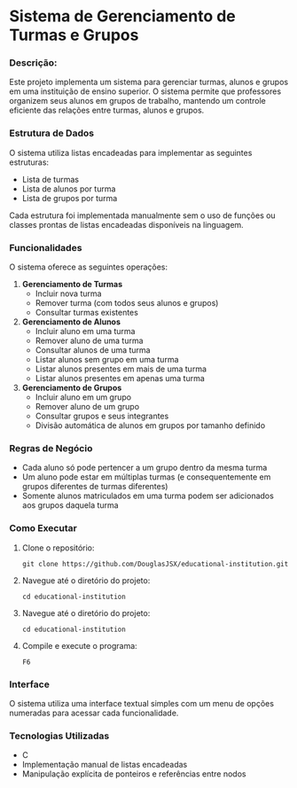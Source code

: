 # Sistema de Gerenciamento de Turmas e Grupos

### Descrição:
Este projeto implementa um sistema para gerenciar turmas, alunos e grupos em uma instituição de ensino superior. O sistema permite que professores organizem seus alunos em grupos de trabalho, mantendo um controle eficiente das relações entre turmas, alunos e grupos.

### Estrutura de Dados
O sistema utiliza listas encadeadas para implementar as seguintes estruturas:

<ul>
  <li>Lista de turmas</li>
  <li>Lista de alunos por turma</li>
  <li>Lista de grupos por turma</li>
</ul>

Cada estrutura foi implementada manualmente sem o uso de funções ou classes prontas de listas encadeadas disponíveis na linguagem.

### Funcionalidades
O sistema oferece as seguintes operações:

<ol>
    <li>
      <strong>Gerenciamento de Turmas</strong>
    <ul>
      <li>Incluir nova turma</li>
      <li>Remover turma (com todos seus alunos e grupos)</li>
      <li>Consultar turmas existentes</li>
    </ul>
    </li>
    <li>
    <strong>Gerenciamento de Alunos</strong>
    <ul>
    <li>Incluir aluno em uma turma</li>
    <li>Remover aluno de uma turma</li>
    <li>Consultar alunos de uma turma</li>
    <li>Listar alunos sem grupo em uma turma</li>
    <li>Listar alunos presentes em mais de uma turma</li>
    <li>Listar alunos presentes em apenas uma turma</li>
  </ul>
  </li>
    <li>
    <strong>Gerenciamento de Grupos</strong>
    <ul>
    <li>Incluir aluno em um grupo</li>
    <li>Remover aluno de um grupo</li>
    <li>Consultar grupos e seus integrantes</li>
    <li>Divisão automática de alunos em grupos por tamanho definido</li>
  </ul>
  </li>
</ol>

### Regras de Negócio

<ul>
  <li>
    Cada aluno só pode pertencer a um grupo dentro da mesma turma
  </li>
  <li>
    Um aluno pode estar em múltiplas turmas (e consequentemente em grupos diferentes de turmas diferentes)
  </li>
  <li>
    Somente alunos matriculados em uma turma podem ser adicionados aos grupos daquela turma
  </li>
</ul>

### Como Executar

<ol>
  <li>Clone o repositório:<br />
    
    git clone https://github.com/DouglasJSX/educational-institution.git
    
  </li>
  <li>Navegue até o diretório do projeto:<br />
    
    cd educational-institution
    
  </li>
  <li>Navegue até o diretório do projeto:<br />
    
    cd educational-institution
    
  </li>
  <li>Compile e execute o programa:<br />
    
    F6
    
  </li>
</ol>

### Interface
O sistema utiliza uma interface textual simples com um menu de opções numeradas para acessar cada funcionalidade.

### Tecnologias Utilizadas

<ul>
  <li>
    C
  </li>
  <li>
    Implementação manual de listas encadeadas
  </li>
  <li>
    Manipulação explícita de ponteiros e referências entre nodos
  </li>
</ul>
